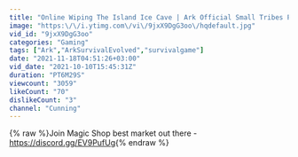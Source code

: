 ```yaml
---
title: "Online Wiping The Island Ice Cave | Ark Official Small Tribes PvP l KBZ"
image: "https:\/\/i.ytimg.com\/vi\/9jxX9DgG3oo\/hqdefault.jpg"
vid_id: "9jxX9DgG3oo"
categories: "Gaming"
tags: ["Ark","ArkSurvivalEvolved","survivalgame"]
date: "2021-11-18T04:51:26+03:00"
vid_date: "2021-10-10T15:45:31Z"
duration: "PT6M29S"
viewcount: "3059"
likeCount: "70"
dislikeCount: "3"
channel: "Cunning"
---
```

{% raw %}Join Magic Shop best market out there - <a rel="nofollow" target="blank" href="https://discord.gg/EV9PufUg">https://discord.gg/EV9PufUg</a>{% endraw %}

